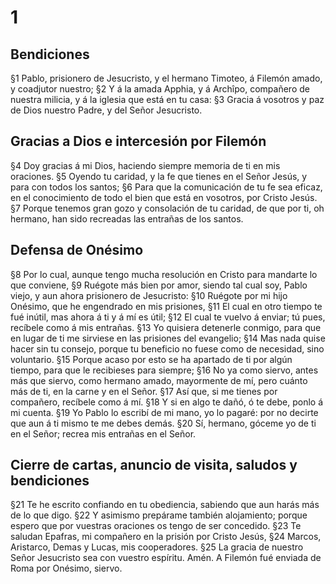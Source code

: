 # 1 
## Bendiciones
§1 Pablo, prisionero de Jesucristo, y el hermano Timoteo, á Filemón amado, y coadjutor nuestro; 
§2 Y á la amada Apphia, y á Archîpo, compañero de nuestra milicia, y á la iglesia que está en tu casa: 
§3 Gracia á vosotros y paz de Dios nuestro Padre, y del Señor Jesucristo.

## Gracias a Dios e intercesión por Filemón
§4 Doy gracias á mi Dios, haciendo siempre memoria de ti en mis oraciones. 
§5 Oyendo tu caridad, y la fe que tienes en el Señor Jesús, y para con todos los santos; 
§6 Para que la comunicación de tu fe sea eficaz, en el conocimiento de todo el bien que está en vosotros, por Cristo Jesús. 
§7 Porque tenemos gran gozo y consolación de tu caridad, de que por ti, oh hermano, han sido recreadas las entrañas de los santos.

## Defensa de Onésimo
§8 Por lo cual, aunque tengo mucha resolución en Cristo para mandarte lo que conviene, 
§9 Ruégote más bien por amor, siendo tal cual soy, Pablo viejo, y aun ahora prisionero de Jesucristo: 
§10 Ruégote por mi hijo Onésimo, que he engendrado en mis prisiones, 
§11 El cual en otro tiempo te fué inútil, mas ahora á ti y á mí es útil; 
§12 El cual te vuelvo á enviar; tú pues, recíbele como á mis entrañas. 
§13 Yo quisiera detenerle conmigo, para que en lugar de ti me sirviese en las prisiones del evangelio; 
§14 Mas nada quise hacer sin tu consejo, porque tu beneficio no fuese como de necesidad, sino voluntario. 
§15 Porque acaso por esto se ha apartado de ti por algún tiempo, para que le recibieses para siempre; 
§16 No ya como siervo, antes más que siervo, como hermano amado, mayormente de mí, pero cuánto más de ti, en la carne y en el Señor. 
§17 Así que, si me tienes por compañero, recíbele como á mí. 
§18 Y si en algo te dañó, ó te debe, ponlo á mi cuenta. 
§19 Yo Pablo lo escribí de mi mano, yo lo pagaré: por no decirte que aun á ti mismo te me debes demás. 
§20 Sí, hermano, góceme yo de ti en el Señor; recrea mis entrañas en el Señor.

## Cierre de cartas, anuncio de visita, saludos y bendiciones
§21 Te he escrito confiando en tu obediencia, sabiendo que aun harás más de lo que digo. 
§22 Y asimismo prepárame también alojamiento; porque espero que por vuestras oraciones os tengo de ser concedido. 
§23 Te saludan Epafras, mi compañero en la prisión por Cristo Jesús, 
§24 Marcos, Aristarco, Demas y Lucas, mis cooperadores. 
§25 La gracia de nuestro Señor Jesucristo sea con vuestro espíritu. Amén. A Filemón fué enviada de Roma por Onésimo, siervo. 